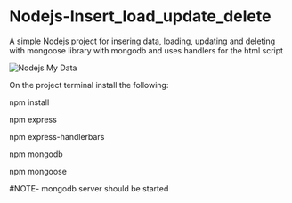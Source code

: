 # Nodejs-Insert_load_update_delete

A simple Nodejs project for insering data, loading, updating and deleting with mongoose library with mongodb and uses handlers for the html script

![Nodejs My Data](https://user-images.githubusercontent.com/33428918/58333274-ba99de00-7e45-11e9-995b-4594f4fe8692.png)

On the project terminal install the following:

 npm install
 
 npm express
 
 npm express-handlerbars
 
 npm mongodb 
 
 npm mongoose
  
 #NOTE- mongodb server should be started
 

